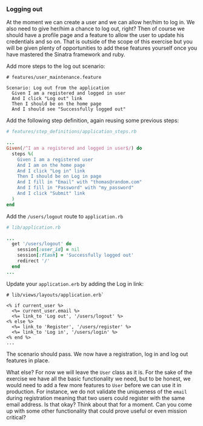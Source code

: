 ### Logging out

At the moment we can create a user and we can allow her/him to log in. We also need to give her/him a chance to log out, right? Then of course we should have a profile page and a feature to allow the user to update his credentials and so on. That is outside of the scope of this exercise but you will be given plenty of opportunities to add these features yourself once you have mastered the Sinatra framework and ruby.

Add more steps to the log out scenario:

```gherkin
# features/user_maintenance.feature

Scenario: Log out from the application
  Given I am a registered and logged in user
  And I click "Log out" link
  Then I should be on the home page
  And I should see "Successfully logged out"
```


Add the following step definition, again reusing some previous steps:

```ruby
# features/step_definitions/application_steps.rb

...
Given(/^I am a registered and logged in user$/) do
  steps %(
    Given I am a registered user
    And I am on the home page
    And I click "Log in" link
    Then I should be on Log in page
    And I fill in "Email" with "thomas@random.com"
    And I fill in "Password" with "my_password"
    And I click "Submit" link
  )
end
```

Add the `/users/logout` route to `application.rb`

```ruby
# lib/application.rb

...
  get '/users/logout' do
    session[:user_id] = nil
    session[:flash] = 'Successfully logged out'
    redirect '/'
  end
...
```

Update your `application.erb` by adding the Log in link:

```html+erb
# lib/views/layouts/application.erb`

<% if current_user %>
  <%= current_user.email %>
  <%= link_to 'Log out', '/users/logout' %>
<% else %>
  <%= link_to 'Register', '/users/register' %>
  <%= link_to 'Log in', '/users/login' %>
<% end %>
...
```

The scenario should pass. We now have a registration, log in and log out features in place.

What else? For now we will leave the `User` class as it is. For the sake of the exercise we have all the basic functionality we need,
but to be honest, we would need to add a few more features to `User` before we can use it in production. For instance, we do not validate the uniqueness of the `email` during registration
 meaning that two users could register with the same email address. Is that okay? Think about that for a moment. Can you come up with some other functionality that could prove useful or even mission critical?



